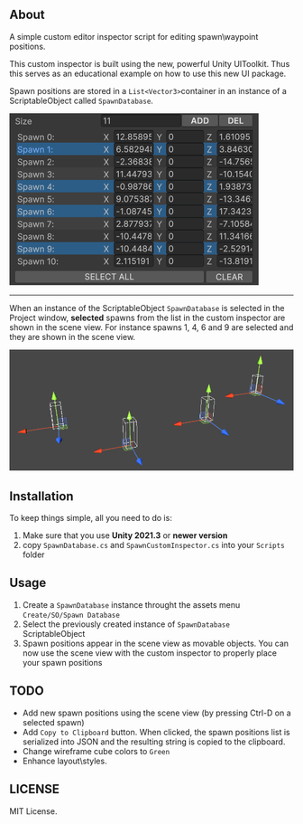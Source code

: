 ## About
A simple custom editor inspector script for editing spawn\waypoint positions.

This custom inspector is built using the new, powerful Unity UIToolkit. Thus this serves as an educational example on how to use this new UI package.

Spawn positions are stored in a ```List<Vector3>```container in an instance of a ScriptableObject called ```SpawnDatabase```.

![custom editor inspector image][editor-image]
________________________________________________________
When an instance of the ScriptableObject ```SpawnDatabase``` is selected in the Project window, __selected__ spawns from the list in the custom inspector are shown in the scene view. For instance spawns 1, 4, 6 and 9 are selected and they are shown in the scene view.

![scene view image][scene-view-image]

## Installation
To keep things simple, all you need to do is: 
1. Make sure that you use __Unity 2021.3__ or __newer version__
1. copy ```SpawnDatabase.cs``` and ```SpawnCustomInspector.cs``` into your ```Scripts``` folder

## Usage
1. Create a ```SpawnDatabase``` instance throught the assets menu ```Create/SO/Spawn Database```
2. Select the previously created instance of ```SpawnDatabase``` ScriptableObject
3. Spawn positions appear in the scene view as movable objects. You can now use the scene view with the custom inspector to properly place your spawn positions

## TODO
* Add new spawn positions using the scene view (by pressing Ctrl-D on a selected spawn)
* Add ```Copy to Clipboard``` button. When clicked, the spawn positions list is serialized into JSON and the resulting string is copied to the clipboard.
* Change wireframe cube colors to ```Green```
* Enhance layout\styles.

## LICENSE
MIT License.


[editor-image]: /.images/custom-editor.PNG
[scene-view-image]: /.images/scene-view.PNG
